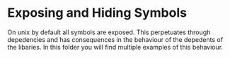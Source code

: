 # Exposing and Hiding Symbols

On unix by default all symbols are exposed. This perpetuates through depedencies and has consequences in the behaviour of the depedents of the libaries. In this folder you will find multiple examples of this behaviour.
